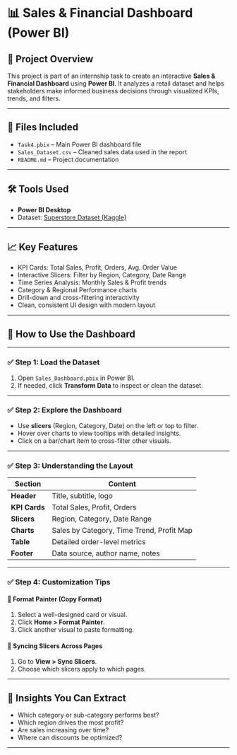 # 📊 Sales & Financial Dashboard (Power BI)

## 📝 Project Overview
This project is part of an internship task to create an interactive **Sales & Financial Dashboard** using **Power BI**. It analyzes a retail dataset and helps stakeholders make informed business decisions through visualized KPIs, trends, and filters.

---

## 📂 Files Included
- `Task4.pbix` – Main Power BI dashboard file
- `Sales_Dataset.csv` – Cleaned sales data used in the report
- `README.md` – Project documentation

---

## 🛠 Tools Used
- **Power BI Desktop**
- Dataset: [Superstore Dataset (Kaggle)](https://www.kaggle.com/datasets/vivek468/superstore-dataset-final)

---

## 📈 Key Features
- KPI Cards: Total Sales, Profit, Orders, Avg. Order Value
- Interactive Slicers: Filter by Region, Category, Date Range
- Time Series Analysis: Monthly Sales & Profit trends
- Category & Regional Performance charts
- Drill-down and cross-filtering interactivity
- Clean, consistent UI design with modern layout

---

## 🚀 How to Use the Dashboard

---

### ✅ Step 1: Load the Dataset
1. Open `Sales_Dashboard.pbix` in Power BI.
2. If needed, click **Transform Data** to inspect or clean the dataset.

---

### ✅ Step 2: Explore the Dashboard
- Use **slicers** (Region, Category, Date) on the left or top to filter.
- Hover over charts to view tooltips with detailed insights.
- Click on a bar/chart item to cross-filter other visuals.

---

### ✅ Step 3: Understanding the Layout

| Section         | Content                                     |
|----------------|----------------------------------------------|
| **Header**      | Title, subtitle, logo                       |
| **KPI Cards**   | Total Sales, Profit, Orders                 |
| **Slicers**     | Region, Category, Date Range                |
| **Charts**      | Sales by Category, Time Trend, Profit Map   |
| **Table**       | Detailed order-level metrics                |
| **Footer**      | Data source, author name, notes             |

---

### ✅ Step 4: Customization Tips

#### 🎨 Format Painter (Copy Format)
1. Select a well-designed card or visual.
2. Click **Home > Format Painter**.
3. Click another visual to paste formatting.

#### 📁 Syncing Slicers Across Pages
1. Go to **View > Sync Slicers**.
2. Choose which slicers apply to which pages.

---

## 📌 Insights You Can Extract
- Which category or sub-category performs best?
- Which region drives the most profit?
- Are sales increasing over time?
- Where can discounts be optimized?

---
